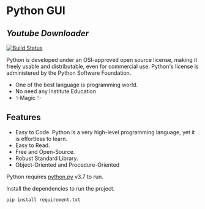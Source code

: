 # Python GUI 
## _Youtube Downloader_


[![Build Status](https://www.python.org/static/img/python-logo.png)](https://www.python.org/downloads/release/python-370/)

Python is developed under an OSI-approved open source license, making it freely usable and distributable, even for commercial use. Python's license is administered by the Python Software Foundation.

- One of the best language is programming world.
- No need any Institute Education
- ✨Magic ✨

## Features

- Easy to Code. Python is a very high-level programming language, yet it is effortless to learn.
- Easy to Read.
- Free and Open-Source.
- Robust Standard Library.
- Object-Oriented and Procedure-Oriented

Python requires [python.py](https://www.python.org/downloads/release/python-370/) v3.7 to run.

Install the dependencies to run the project.

```sh
pip install requirement.txt
```